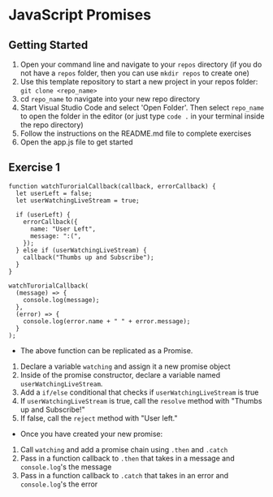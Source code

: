 # JavaScript Promises

## Getting Started

1. Open your command line and navigate to your `repos` directory (if you do not have a `repos` folder, then you can use `mkdir repos` to create one)
2. Use this template repository to start a new project in your repos folder: `git clone <repo_name>`
3. cd `repo_name` to navigate into your new repo directory
4. Start Visual Studio Code and select 'Open Folder'. Then select `repo_name` to open the folder in the editor (or just type `code .` in your terminal inside the repo directory)
5. Follow the instructions on the README.md file to complete exercises
6. Open the app.js file to get started

## Exercise 1

```
function watchTurorialCallback(callback, errorCallback) {
  let userLeft = false;
  let userWatchingLiveStream = true;

  if (userLeft) {
    errorCallback({
      name: "User Left",
      message: ":(",
    });
  } else if (userWatchingLiveStream) {
    callback("Thumbs up and Subscribe");
  }
}

watchTurorialCallback(
  (message) => {
    console.log(message);
  },
  (error) => {
    console.log(error.name + " " + error.message);
  }
);
```

- The above function can be replicated as a Promise.



1. Declare a variable `watching` and assign it a new promise object
2. Inside of the promise constructor, declare a variable named `userWatchingLiveStream`.
3. Add a `if/else` conditional that checks if `userWatchingLiveStream` is true
4. If `userWatchingLiveStream` is true, call the `resolve` method with "Thumbs up and Subscribe!"
5. If false, call the `reject` method with "User left."

- Once you have created your new promise:

1. Call `watching` and add a promise chain using `.then` and `.catch`
2. Pass in a function callback to `.then` that takes in a message and `console.log`'s the message
3. Pass in a function callback to `.catch` that takes in an error and `console.log`'s the error
